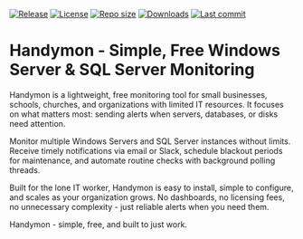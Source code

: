 [![Release](https://img.shields.io/github/v/release/wmeitzen/handymon)](https://github.com/wmeitzen/handymon/releases)
[![License](https://img.shields.io/github/license/wmeitzen/handymon)](https://github.com/wmeitzen/handymon/blob/main/LICENSE)
[![Repo size](https://img.shields.io/github/repo-size/wmeitzen/handymon)](https://github.com/wmeitzen/handymon)
[![Downloads](https://img.shields.io/github/downloads/wmeitzen/handymon/total)](https://github.com/wmeitzen/handymon/releases)
[![Last commit](https://img.shields.io/github/last-commit/wmeitzen/handymon)](https://github.com/wmeitzen/handymon)

# Handymon - Simple, Free Windows Server & SQL Server Monitoring

Handymon is a lightweight, free monitoring tool for small businesses, schools, churches, and organizations with limited IT resources. It focuses on what matters most: sending alerts when servers, databases, or disks need attention.

Monitor multiple Windows Servers and SQL Server instances without limits. Receive timely notifications via email or Slack, schedule blackout periods for maintenance, and automate routine checks with background polling threads.

Built for the lone IT worker, Handymon is easy to install, simple to configure, and scales as your organization grows. No dashboards, no licensing fees, no unnecessary complexity - just reliable alerts when you need them.

Handymon - simple, free, and built to just work.
